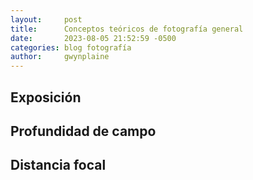 ```yaml
---
layout:     post
title:      Conceptos teóricos de fotografía general
date:       2023-08-05 21:52:59 -0500
categories: blog fotografía
author:     gwynplaine
---
```


## Exposición

## Profundidad de campo

## Distancia focal